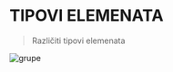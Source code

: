 # TIPOVI ELEMENATA
> Različiti tipovi elemenata

![grupe](../Docs/Sustavi/Sifrarnici/_images/TipoviElemenata-Pregled.png)